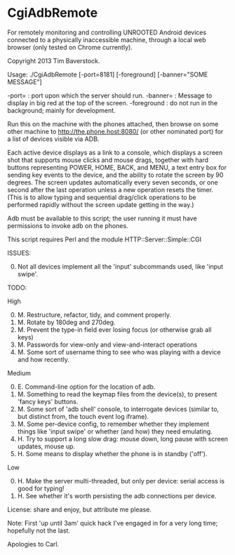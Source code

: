 CgiAdbRemote
============

For remotely monitoring and controlling UNROOTED Android devices connected to a
physically inaccessible machine, through a local web browser (only tested on
Chrome currently).

Copyright 2013 Tim Baverstock.

Usage: ./CgiAdbRemote [-port=8181] [-foreground] [-banner="SOME MESSAGE"]

  -port=      : port upon which the server should run.
  -banner=    : Message to display in big red at the top of the screen.
  -foreground : do not run in the background; mainly for development.

Run this on the machine with the phones attached, then browse on some other
machine to http://the.phone.host:8080/ (or other nominated port) for a list of
devices visible via ADB.

Each active device displays as a link to a console, which displays a screen
shot that supports mouse clicks and mouse drags, together with hard buttons
representing POWER, HOME, BACK, and MENU, a text entry box for sending key
events to the device, and the ability to rotate the screen by 90 degrees. The
screen updates automatically every seven seconds, or one second after the last
operation unless a new operation resets the timer. (This is to allow typing and
sequential drag/click operations to be performed rapidly without the screen
update getting in the way.)

Adb must be available to this script; the user running it must have permissions
to invoke adb on the phones.

This script requires Perl and the module HTTP::Server::Simple::CGI

ISSUES:

0. Not all devices implement all the 'input' subcommands used, like 'input swipe'.

TODO:

High

0. M. Restructure, refactor, tidy, and comment properly.
0. M. Rotate by 180deg and 270deg.
0. M. Prevent the type-in field ever losing focus (or otherwise grab all keys)
0. M. Passwords for view-only and view-and-interact operations
0. M. Some sort of username thing to see who was playing with a device and how recently.

Medium

0. E. Command-line option for the location of adb.
0. M. Something to read the keymap files from the device(s), to present 'fancy keys' buttons.
0. M. Some sort of 'adb shell' console, to interrogate devices (similar to, but distinct from, the touch event log iframe).
0. M. Some per-device config, to remember whether they implement things like 'input swipe' or whether (and how) they need emulating.
0. H. Try to support a long slow drag: mouse down, long pause with screen updates, mouse up.
0. H. Some means to display whether the phone is in standby ('off').

Low

0. H. Make the server multi-threaded, but only per device: serial access is good for typing!
0. H. See whether it's worth persisting the adb connections per device.

License: share and enjoy, but attribute me please.

Note: First 'up until 3am' quick hack I've engaged in for a very long time;
hopefully not the last.

Apologies to Carl.

